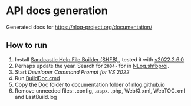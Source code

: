 # API docs generation
Generated docs for https://nlog-project.org/documentation/

## How to run
1. Install [Sandcastle Help File Builder (SHFB) ](https://github.com/EWSoftware/SHFB), tested it with [v2022.2.6.0](https://github.com/EWSoftware/SHFB/releases/tag/v2022.2.6.0)
1. Perhaps update the year. Search for `2004-` for in [NLog.shfbproj](NLog.shfbproj).
1. Start *Developer Command Prompt for VS 2022*
1. Run [BuildDoc.cmd](BuildDoc.cmd)
1. Copy the [Doc](Doc) folder to documentation folder of nlog.github.io
1. Remove unneeded files: .config, .aspx. .php, WebKI.xml, WebTOC.xml and LastBuild.log

